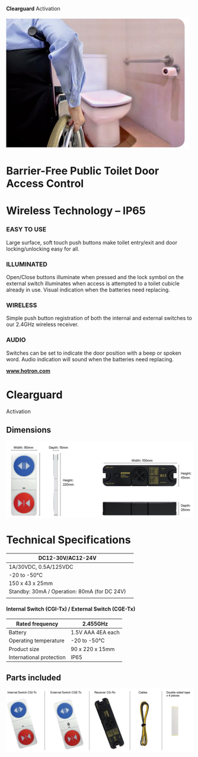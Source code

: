 **Clearguard** Activation

![](_page_0_Picture_1.jpeg)

# Barrier-Free Public Toilet Door Access Control

# Wireless Technology – IP65

### **EASY TO USE**

Large surface, soft touch push buttons make toilet entry/exit and door locking/unlocking easy for all.

### **ILLUMINATED**

Open/Close buttons illuminate when pressed and the lock symbol on the external switch illuminates when access is attempted to a toilet cubicle already in use. Visual indication when the batteries need replacing.

### **WIRELESS**

Simple push button registration of both the internal and external switches to our 2.4GHz wireless receiver.

### **AUDIO**

Switches can be set to indicate the door position with a beep or spoken word. Audio indication will sound when the batteries need replacing.

**www.hotron.com**

# **Clearguard**

Activation

## **Dimensions**

![](_page_1_Figure_3.jpeg)

# **Technical Specifications**

| DC12-30V/AC12-24V                            |  |
|----------------------------------------------|--|
| 1A/30VDC, 0.5A/125VDC                        |  |
| -20 to -50°C                                 |  |
| 150 x 43 x 25mm                              |  |
| Standby: 30mA / Operation: 80mA (for DC 24V) |  |
|                                              |  |

#### **Internal Switch (CGI-Tx) / External Switch (CGE-Tx)**

| Rated frequency          | 2.455GHz          |
|--------------------------|-------------------|
| Battery                  | 1.5V AAA 4EA each |
| Operating temperature    | -20 to -50°C      |
| Product size             | 90 x 220 x 15mm   |
| International protection | IP65              |

## **Parts included**

![](_page_1_Figure_9.jpeg)
